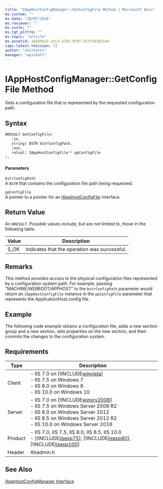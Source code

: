 ```yaml
---
title: "IAppHostConfigManager::GetConfigFile Method | Microsoft Docs"
ms.custom: ""
ms.date: "10/07/2016"
ms.reviewer: ""
ms.suite: ""
ms.tgt_pltfrm: ""
ms.topic: "article"
ms.assetid: addd9da3-1dc3-a705-9f0f-95ffa02025de
caps.latest.revision: 13
author: "shirhatti"
manager: "wpickett"
---
```

# IAppHostConfigManager::GetConfigFile Method
Gets a configuration file that is represented by the requested configuration path.  
  
## Syntax  
  
```cpp  
HRESULT GetConfigFile(  
   [in,  
   string] BSTR bstrConfigPath,  
   [out,  
   retval] IAppHostConfigFile** ppConfigFile  
);  
```  
  
#### Parameters  
 `bstrConfigPath`  
 A `BSTR` that contains the configuration file path being requested.  
  
 `ppConfigFile`  
 A pointer to a pointer for an [IAppHostConfigFile](../../web-development-reference\native-code-api-reference/iapphostconfigfile-interface.md) interface.  
  
## Return Value  
 An `HRESULT`. Possible values include, but are not limited to, those in the following table.  
  
|Value|Description|  
|-----------|-----------------|  
|S_OK|Indicates that the operation was successful.|  
  
## Remarks  
 This method provides access to the physical configuration files represented by a configuration system path. For example, passing "MACHINE/WEBROOT/APPHOST" to the `bstrConfigPath` parameter would return an `IAppHostConfigFile` instance in the `ppConfigFile` parameter that represents the ApplicationHost.config file.  
  
## Example  
 The following code example obtains a configuration file, adds a new section group and a new section, sets properties on the new section, and then commits the changes to the configuration system.  
  
<!-- TODO: review snippet reference  [!CODE [IAppHostAdminLibrary#7](IAppHostAdminLibrary#7)]  -->  
  
## Requirements  
  
|Type|Description|  
|----------|-----------------|  
|Client|-   IIS 7.0 on [!INCLUDE[winvista](../../wmi-provider/includes/winvista-md.md)]<br />-   IIS 7.5 on Windows 7<br />-   IIS 8.0 on Windows 8<br />-   IIS 10.0 on Windows 10|  
|Server|-   IIS 7.0 on [!INCLUDE[winsrv2008](../../wmi-provider/includes/winsrv2008-md.md)]<br />-   IIS 7.5 on Windows Server 2008 R2<br />-   IIS 8.0 on Windows Server 2012<br />-   IIS 8.5 on Windows Server 2012 R2<br />-   IIS 10.0 on Windows Server 2016|  
|Product|-   IIS 7.0, IIS 7.5, IIS 8.0, IIS 8.5, IIS 10.0<br />-   [!INCLUDE[iisexp75](../../web-development-reference/native-code-api-reference/includes/iisexp75-md.md)], [!INCLUDE[iisexp80](../../web-development-reference/native-code-api-reference/includes/iisexp80-md.md)], [!INCLUDE[iisexp100](../../web-development-reference/native-code-api-reference/includes/iisexp100-md.md)]|  
|Header|Ahadmin.h|  
  
## See Also  
 [IAppHostConfigManager Interface](../../web-development-reference\native-code-api-reference/iapphostconfigmanager-interface.md)